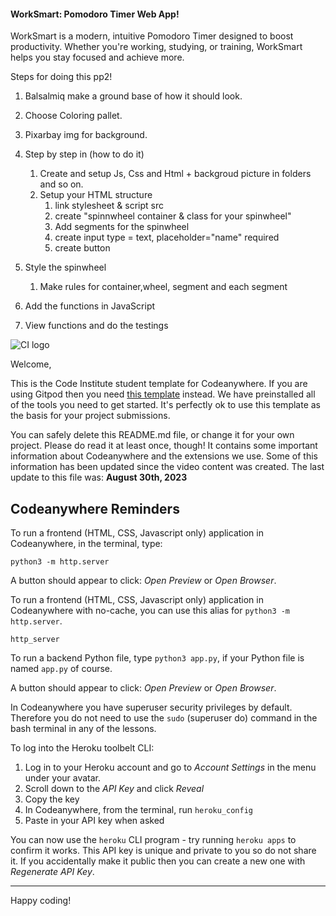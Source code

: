 #### WorkSmart: Pomodoro Timer Web App!
WorkSmart is a modern, intuitive Pomodoro Timer designed to boost productivity. Whether you're working, studying, or training, WorkSmart helps you stay focused and achieve more.









Steps for doing this pp2!
1. Balsalmiq make a ground base of how it should look.
2. Choose Coloring pallet.
3. Pixarbay img for background.

4. Step by step in (how to do it)
    1. Create and setup Js, Css and Html + backgroud picture in folders and so on. 
    2. Setup your HTML structure
        1. link stylesheet & script src
        2. create "spinnwheel container & class for your spinwheel"
        3. Add segments for the spinwheel
        4. create input type = text, placeholder="name" required
        5. create button
5. Style the spinwheel
    1. Make rules for container,wheel, segment and each segment
6. Add the functions in JavaScript



7. View functions and do the testings



![CI logo](https://codeinstitute.s3.amazonaws.com/fullstack/ci_logo_small.png)

Welcome,

This is the Code Institute student template for Codeanywhere. If you are using Gitpod then you need [this template](https://github.com/Code-Institute-Org/gitpod-full-template) instead.  We have preinstalled all of the tools you need to get started. It's perfectly ok to use this template as the basis for your project submissions.

You can safely delete this README.md file, or change it for your own project. Please do read it at least once, though! It contains some important information about Codeanywhere and the extensions we use. Some of this information has been updated since the video content was created. The last update to this file was: **August 30th, 2023**

## Codeanywhere Reminders

To run a frontend (HTML, CSS, Javascript only) application in Codeanywhere, in the terminal, type:

`python3 -m http.server`

A button should appear to click: _Open Preview_ or _Open Browser_.

To run a frontend (HTML, CSS, Javascript only) application in Codeanywhere with no-cache, you can use this alias for `python3 -m http.server`.

`http_server`

To run a backend Python file, type `python3 app.py`, if your Python file is named `app.py` of course.

A button should appear to click: _Open Preview_ or _Open Browser_.

In Codeanywhere you have superuser security privileges by default. Therefore you do not need to use the `sudo` (superuser do) command in the bash terminal in any of the lessons.

To log into the Heroku toolbelt CLI:

1. Log in to your Heroku account and go to _Account Settings_ in the menu under your avatar.
2. Scroll down to the _API Key_ and click _Reveal_
3. Copy the key
4. In Codeanywhere, from the terminal, run `heroku_config`
5. Paste in your API key when asked

You can now use the `heroku` CLI program - try running `heroku apps` to confirm it works. This API key is unique and private to you so do not share it. If you accidentally make it public then you can create a new one with _Regenerate API Key_.

---

Happy coding!
